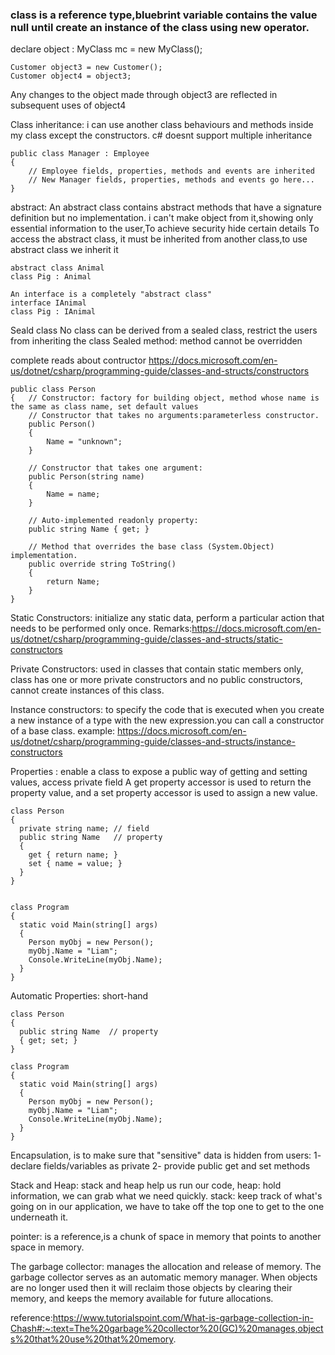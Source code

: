### class is a reference type,bluebrint variable contains the value null until create an instance of the class using new operator.
declare object : MyClass mc = new MyClass();
````
Customer object3 = new Customer();
Customer object4 = object3;
````

Any changes to the object made through object3 are reflected in subsequent uses of object4

Class inheritance: i can use another class behaviours and methods inside my class except the constructors. 
c# doesnt support multiple inheritance
```
public class Manager : Employee
{
    // Employee fields, properties, methods and events are inherited
    // New Manager fields, properties, methods and events go here...
}
```
abstract: An abstract class contains abstract methods that have a signature definition but no implementation.
i can't make object from it,showing only essential information to the user,To achieve security hide certain details 
To access the abstract class, it must be inherited from another class,to use abstract class we inherit it 

```
abstract class Animal
class Pig : Animal

An interface is a completely "abstract class"
interface IAnimal 
class Pig : IAnimal
```

Seald class No class can be derived from a sealed class,  restrict the users from inheriting the class
Sealed method: method cannot be overridden

complete reads about contructor https://docs.microsoft.com/en-us/dotnet/csharp/programming-guide/classes-and-structs/constructors
```
public class Person
{   // Constructor: factory for building object, method whose name is the same as class name, set default values
    // Constructor that takes no arguments:parameterless constructor.
    public Person() 
    {
        Name = "unknown";
    }

    // Constructor that takes one argument:
    public Person(string name)
    {
        Name = name;
    }

    // Auto-implemented readonly property:
    public string Name { get; }

    // Method that overrides the base class (System.Object) implementation.
    public override string ToString()
    {
        return Name;
    }
}
```

Static Constructors: initialize any static data, perform a particular action that needs to be performed only once.
Remarks:https://docs.microsoft.com/en-us/dotnet/csharp/programming-guide/classes-and-structs/static-constructors

Private Constructors: used in classes that contain static members only, class has one or more private constructors and no public constructors, cannot create instances of this class.

Instance constructors: to specify the code that is executed when you create a new instance of a type with the new expression.you can call a constructor of a base class.
example: https://docs.microsoft.com/en-us/dotnet/csharp/programming-guide/classes-and-structs/instance-constructors

Properties : enable a class to expose a public way of getting and setting values, access private field
A get property accessor is used to return the property value, and a set property accessor is used to assign a new value. 

```
class Person
{
  private string name; // field
  public string Name   // property
  {
    get { return name; }
    set { name = value; }
  }
}

```
```

class Program
{
  static void Main(string[] args)
  {
    Person myObj = new Person();
    myObj.Name = "Liam";
    Console.WriteLine(myObj.Name);
  }
}
```
Automatic Properties:  short-hand 
```
class Person
{
  public string Name  // property
  { get; set; }
}
```

```
class Program
{
  static void Main(string[] args)
  {
    Person myObj = new Person();
    myObj.Name = "Liam";
    Console.WriteLine(myObj.Name);
  }
}
```

Encapsulation, is to make sure that "sensitive" data is hidden from users:
1- declare fields/variables as private
2- provide public get and set methods

Stack and Heap:
stack and heap help us run our code, 
heap:  hold information, we can grab what we need quickly. 
stack: keep track of what's going on in our application, we have to take off the top one to get to the one underneath it.

pointer: is a reference,is a chunk of space in memory that points to another space in memory. 

The garbage collector: manages the allocation and release of memory. The garbage collector serves as an automatic memory manager.
When objects are no longer used then it will reclaim those objects by clearing their memory, and keeps the memory available for future allocations.

reference:https://www.tutorialspoint.com/What-is-garbage-collection-in-Chash#:~:text=The%20garbage%20collector%20(GC)%20manages,objects%20that%20use%20that%20memory.